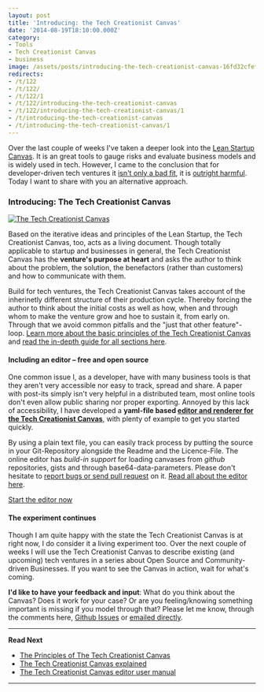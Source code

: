 ```yaml
---
layout: post
title: 'Introducing: the Tech Creationist Canvas'
date: '2014-08-19T18:10:00.000Z'
category:
- Tools
- Tech Creationist Canvas
- business
image: /assets/posts/introducing-the-tech-creationist-canvas-16fd32cfefd48d139280a2294735bb6f95d8db3092.png
redirects:
- /t/122
- /t/122/
- /t/122/1
- /t/122/introducing-the-tech-creationist-canvas
- /t/122/introducing-the-tech-creationist-canvas/1
- /t/introducing-the-tech-creationist-canvas
- /t/introducing-the-tech-creationist-canvas/1
---
```


Over the last couple of weeks I've taken a deeper look into the [Lean Startup Canvas](http://practicetrumpstheory.com/2012/02/why-lean-canvas/). It is an great tools to gauge risks and evaluate business models and is widely used in tech. However, I came to the conclusion that for developer-driven tech ventures it [isn't only a bad fit](/2014/07/21/warning-lean-startup-canvas-may-derail-your-tech-venture), it is [outright harmful](/2014/07/28/lean-startup-canvas-the-wrong-tool). Today I want to share with you an alternative approach.

### Introducing: The Tech Creationist Canvas

[<img src='/assets/posts/introducing-the-tech-creationist-canvas-16fd32cfefd48d139280a2294735bb6f95d8db3092.png' alt='The Tech Creationist Canvas'>](//create-build-execute.s3.amazonaws.com/16fd32cfefd48d139280a2294735bb6f95d8db3092.png)

Based on the iterative ideas and principles of the Lean Startup, the Tech Creationist Canvas, too, acts as a living document. Though totally applicable to startup and businesses in general, the Tech Creationist Canvas has the **venture's purpose at heart** and asks the author to think about the problem, the solution, the benefactors (rather than customers) and how to communicate with them.

Build for tech ventures, the Tech Creationist Canvas takes account of the inherinetly different structure of their production cycle. Thereby forcing the author to think about the initial costs as well as how, when and through whom to make the venture grow and hoe to sustain it, from early on. Through that we avoid common pitfalls and the "just that other feature"-loop. [Learn more about the basic principles of the Tech Creationist Canvas](/2014/08/19/tech-creationist-canvas-the-principles/) and [read the in-depth guide for all sections here](/2014/08/19/tech-creationist-canvas-explained/).

#### Including an editor – free and open source

One common issue I, as a developer, have with many business tools is that they aren't very accessible nor easy to track, spread and share. A paper with post-its simply isn't very helpful in a distributed team, most online tools don't even allow public sharing nor proper exporting. Annoyed by this lack of accessibility, I have developed a **yaml-file based [editor and renderer for the Tech Creationist Canvas](http://cavans.create-build-execute.com/)**, with plenty of example to get you started quickly.

By using a plain text file, you can easily track process by putting the source in your Git-Repository alongside the Readme and the Licence-File. The online editor has _build-in support_ for loading canvases from _github_ repositories, gists and through base64-data-parameters. Please don't hesitate to [report bugs or send pull request](https://github.com/ligthyear/tech-creationist-canvas) on it. [Read all about the editor here](/2014/08/19/the-tech-creationist-canvas-editor/).

<p class="centered">
    <a href='http://canvas.create-build-execute.com' taget="_blank" class="cta-button"> Start the editor now</a>
</p>

#### The experiment continues

Though I am quite happy with the state the Tech Creationist Canvas is at right now, I do consider it a living experiment too. Over the next couple of weeks I will use the Tech Creationist Canvas to describe existing (and upcoming) tech ventures in a series about Open Source and Community-driven Businesses. If you want to see the Canvas in action, wait for what's coming.

**I'd like to have your feedback and input**: What do you think about the Canvas? Does it work for your case? Or are you feeling/knowing something important is missing if you model through that? Please let me know, through the comments here, [Github Issues](https://github.com/ligthyear/tech-creationist-canvas/issues) or [emailed directly](mailto:ben[at]create-build-execute[dot]com).

---

**Read Next**

 - [The Principles of The Tech Creationist Canvas](/2014/08/19/tech-creationist-canvas-the-principles/)
 - [The Tech Creationist Canvas explained](/2014/08/19/tech-creationist-canvas-explained/)
 - [The Tech Creationist Canvas editor user manual](/2014/08/19/the-tech-creationist-canvas-editor/)

---
